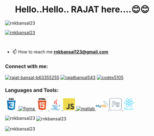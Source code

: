 <h1 align="center">Hello..Hello.. RAJAT here....😊😊</h1>

<p align="left"> <img src="https://komarev.com/ghpvc/?username=rnkbansal23&label=Profile%20views&color=0e75b6&style=flat" alt="rnkbansal23" /> </p>

<p align="left"> <a href="https://github.com/ryo-ma/github-profile-trophy"><img src="https://github-profile-trophy.vercel.app/?username=rnkbansal23" alt="rnkbansal23" /></a> </p>

<p align="left"> <a href="https://twitter.com/" target="blank"><img src="https://img.shields.io/twitter/follow/?logo=twitter&style=for-the-badge" alt="" /></a> </p>

- 📫 How to reach me **rnkbansal123@gmail.com**

<h3 align="left">Connect with me:</h3>
<p align="left">
<a href="https://linkedin.com/in/rajat-bansal-b63355255" target="blank"><img align="center" src="https://raw.githubusercontent.com/rahuldkjain/github-profile-readme-generator/master/src/images/icons/Social/linked-in-alt.svg" alt="rajat-bansal-b63355255" height="30" width="40" /></a>
<a href="https://instagram.com/rajatbansal543" target="blank"><img align="center" src="https://raw.githubusercontent.com/rahuldkjain/github-profile-readme-generator/master/src/images/icons/Social/instagram.svg" alt="rajatbansal543" height="30" width="40" /></a>
<a href="https://www.codechef.com/users/codex5105" target="blank"><img align="center" src="https://cdn.jsdelivr.net/npm/simple-icons@3.1.0/icons/codechef.svg" alt="codex5105" height="30" width="40" /></a>
</p>

<h3 align="left">Languages and Tools:</h3>
<p align="left"> <a href="https://www.w3schools.com/css/" target="_blank" rel="noreferrer"> <img src="https://raw.githubusercontent.com/devicons/devicon/master/icons/css3/css3-original-wordmark.svg" alt="css3" width="40" height="40"/> </a> <a href="https://www.figma.com/" target="_blank" rel="noreferrer"> <img src="https://www.vectorlogo.zone/logos/figma/figma-icon.svg" alt="figma" width="40" height="40"/> </a> <a href="https://www.w3.org/html/" target="_blank" rel="noreferrer"> <img src="https://raw.githubusercontent.com/devicons/devicon/master/icons/html5/html5-original-wordmark.svg" alt="html5" width="40" height="40"/> </a> <a href="https://www.java.com" target="_blank" rel="noreferrer"> <img src="https://raw.githubusercontent.com/devicons/devicon/master/icons/java/java-original.svg" alt="java" width="40" height="40"/> </a> <a href="https://developer.mozilla.org/en-US/docs/Web/JavaScript" target="_blank" rel="noreferrer"> <img src="https://raw.githubusercontent.com/devicons/devicon/master/icons/javascript/javascript-original.svg" alt="javascript" width="40" height="40"/> </a> <a href="https://www.mathworks.com/" target="_blank" rel="noreferrer"> <img src="https://upload.wikimedia.org/wikipedia/commons/2/21/Matlab_Logo.png" alt="matlab" width="40" height="40"/> </a> <a href="https://www.mysql.com/" target="_blank" rel="noreferrer"> <img src="https://raw.githubusercontent.com/devicons/devicon/master/icons/mysql/mysql-original-wordmark.svg" alt="mysql" width="40" height="40"/> </a> <a href="https://www.photoshop.com/en" target="_blank" rel="noreferrer"> <img src="https://raw.githubusercontent.com/devicons/devicon/master/icons/photoshop/photoshop-line.svg" alt="photoshop" width="40" height="40"/> </a> <a href="https://reactjs.org/" target="_blank" rel="noreferrer"> <img src="https://raw.githubusercontent.com/devicons/devicon/master/icons/react/react-original-wordmark.svg" alt="react" width="40" height="40"/> </a> </p>

<p><img align="left" src="https://github-readme-stats.vercel.app/api/top-langs?username=rnkbansal23&show_icons=true&locale=en&layout=compact" alt="rnkbansal23" /></p>

<p>&nbsp;<img align="center" src="https://github-readme-stats.vercel.app/api?username=rnkbansal23&show_icons=true&locale=en" alt="rnkbansal23" /></p>

<p><img align="center" src="https://github-readme-streak-stats.herokuapp.com/?user=rnkbansal23&" alt="rnkbansal23" /></p>
